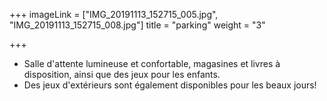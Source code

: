 +++
imageLink = ["IMG_20191113_152715_005.jpg", "IMG_20191113_152715_008.jpg"]
title = "parking"
weight = "3"

+++
* Salle d'attente lumineuse et confortable, magasines et livres à disposition, ainsi que des jeux pour les enfants.
* Des jeux d'extérieurs sont également disponibles pour les beaux jours!
